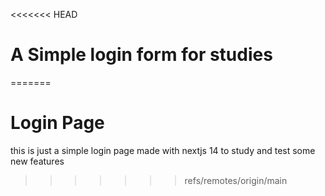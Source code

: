 <<<<<<< HEAD

# A Simple login form for studies

=======

# Login Page

this is just a simple login page made with nextjs 14 to study and test some new features

> > > > > > > refs/remotes/origin/main

